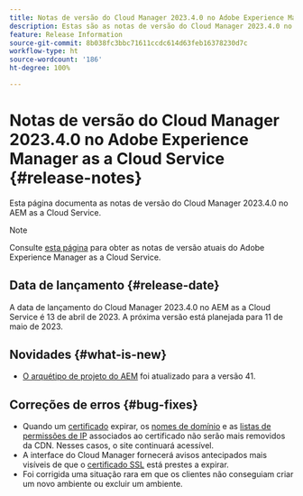 ```yaml
---
title: Notas de versão do Cloud Manager 2023.4.0 no Adobe Experience Manager as a Cloud Service
description: Estas são as notas de versão do Cloud Manager 2023.4.0 no AEM as a Cloud Service.
feature: Release Information
source-git-commit: 8b038fc3bbc71611ccdc614d63feb16378230d7c
workflow-type: ht
source-wordcount: '186'
ht-degree: 100%

---
```



# Notas de versão do Cloud Manager 2023.4.0 no Adobe Experience Manager as a Cloud Service {#release-notes}

Esta página documenta as notas de versão do Cloud Manager 2023.4.0 no AEM as a Cloud Service.

>[!NOTE]
>
>Consulte [esta página](/help/release-notes/release-notes-cloud/release-notes-current.md) para obter as notas de versão atuais do Adobe Experience Manager as a Cloud Service.

## Data de lançamento {#release-date}

A data de lançamento do Cloud Manager 2023.4.0 no AEM as a Cloud Service é 13 de abril de 2023. A próxima versão está planejada para 11 de maio de 2023.

## Novidades {#what-is-new}

* [O arquétipo de projeto do AEM](https://experienceleague.adobe.com/docs/experience-manager-core-components/using/developing/archetype/overview.html?lang=pt-BR) foi atualizado para a versão 41.

## Correções de erros {#bug-fixes}

* Quando um [certificado](/help/implementing/cloud-manager/managing-ssl-certifications/introduction.md) expirar, os [nomes de domínio](/help/implementing/cloud-manager/custom-domain-names/introduction.md) e as [listas de permissões de IP](/help/implementing/cloud-manager/ip-allow-lists/introduction.md) associados ao certificado não serão mais removidos da CDN.  Nesses casos, o site continuará acessível.
* A interface do Cloud Manager fornecerá avisos antecipados mais visíveis de que o [certificado SSL](/help/implementing/cloud-manager/managing-ssl-certifications/introduction.md) está prestes a expirar.
* Foi corrigida uma situação rara em que os clientes não conseguiam criar um novo ambiente ou excluir um ambiente.
